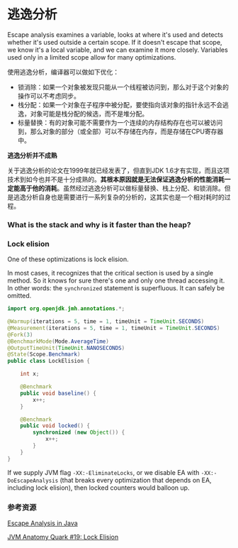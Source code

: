 # 逃逸分析

Escape analysis examines a variable, looks at where it's used and detects whether it's used outside a certain scope. If it doesn't escape that scope, we know it's a local variable, and we can examine it more closely. Variables used only in a limited scope allow for many optimizations.

使用逃逸分析，编译器可以做如下优化：

- 锁消除：如果一个对象被发现只能从一个线程被访问到，那么对于这个对象的操作可以不考虑同步。
- 栈分配：如果一个对象在子程序中被分配，要使指向该对象的指针永远不会逃逸，对象可能是栈分配的候选，而不是堆分配。
- 标量替换：有的对象可能不需要作为一个连续的内存结构存在也可以被访问到，那么对象的部分（或全部）可以不存储在内存，而是存储在CPU寄存器中。

**逃逸分析并不成熟**

关于逃逸分析的论文在1999年就已经发表了，但直到JDK 1.6才有实现，而且这项技术到如今也并不是十分成熟的。**其根本原因就是无法保证逃逸分析的性能消耗一定能高于他的消耗**。虽然经过逃逸分析可以做标量替换、栈上分配、和锁消除。但是逃逸分析自身也是需要进行一系列复杂的分析的，这其实也是一个相对耗时的过程。

### What is the stack and why is it faster than the heap?



### Lock elision

One of these optimizations is lock elision.

In most cases, it recognizes that the critical section is used by a single method. So it knows for sure there's one and only one thread accessing it. In other words: the `synchronized` statement is superfluous. It can safely be omitted.

```java
import org.openjdk.jmh.annotations.*;

@Warmup(iterations = 5, time = 1, timeUnit = TimeUnit.SECONDS)
@Measurement(iterations = 5, time = 1, timeUnit = TimeUnit.SECONDS)
@Fork(3)
@BenchmarkMode(Mode.AverageTime)
@OutputTimeUnit(TimeUnit.NANOSECONDS)
@State(Scope.Benchmark)
public class LockElision {

    int x;

    @Benchmark
    public void baseline() {
        x++;
    }

    @Benchmark
    public void locked() {
        synchronized (new Object()) {
            x++;
        }
    }
}
```

If we supply JVM flag `-XX:-EliminateLocks`, or we disable EA with `-XX:-DoEscapeAnalysis` (that breaks every optimization that depends on EA, including lock elision), then locked counters would balloon up.

### 参考资源

[Escape Analysis in Java](https://www.beyondjava.net/escape-analysis-java)

[JVM Anatomy Quark #19: Lock Elision](https://shipilev.net/jvm/anatomy-quarks/19-lock-elision/)